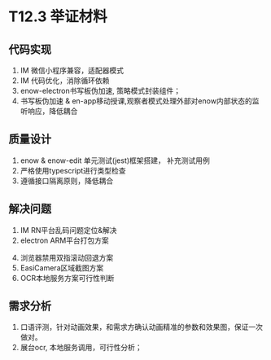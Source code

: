 # T12.3 举证材料

## 代码实现

1. IM 微信小程序兼容，适配器模式
2. IM 代码优化，消除循环依赖
3. enow-electron书写板伪加速, 策略模式封装组件；
4. 书写板伪加速 & en-app移动授课,观察者模式处理外部对enow内部状态的监听响应，降低耦合

## 质量设计

1. enow & enow-edit 单元测试(jest)框架搭建， 补充测试用例
2. 严格使用typescript进行类型检查
3. 遵循接口隔离原则，降低耦合

## 解决问题

1. IM RN平台乱码问题定位&解决
2. electron ARM平台打包方案
<!-- 3. 伪加速效果调优 -->
4. 浏览器禁用双指滚动回退方案
5. EasiCamera区域截图方案
6. OCR本地服务方案可行性判断

## 需求分析

1. 口语评测，针对动画效果，和需求方确认动画精准的参数和效果图，保证一次做对。
2. 展台ocr, 本地服务调用，可行性分析；

